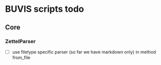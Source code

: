 # BUVIS scripts todo

## Core

### ZettelParser

- [ ] use filetype specific parser (so far we have markdown only) in method from_file
